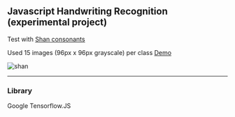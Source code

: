 ## Javascript Handwriting Recognition (experimental project)

Test with [Shan consonants](https://www.shanlang.org/consonants)

Used 15 images (96px x 96px grayscale) per class
[Demo](https://js-handwritting.netlify.app/)


![shan](https://user-images.githubusercontent.com/33022876/169288901-9a6536cb-bd37-4c77-a0df-9e7b15007bdc.gif)



-------

### Library
Google Tensorflow.JS

